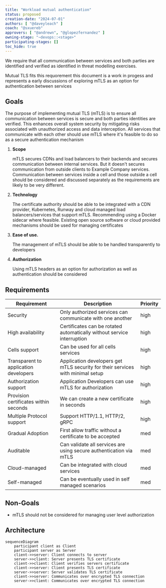 ```yaml
---
title: "Workload mutual authentication"
status: proposed
creation-date: "2024-07-01"
authors: [ "@daveyleach" ]
coach: "@sxuereb"
approvers: [ "@andrewn", "@glopezfernandez" ]
owning-stage: "~devops::<stage>"
participating-stages: []
toc_hide: true
---
```


We require that all communication between services and both parties are identified 
and verified as identified in threat modelling exercises.

Mutual TLS fits this requorement this document is a work in progess and represents 
a early discussions of exploring mTLS as an option for authentication between services

## Goals

The purpose of implementing mutual TLS (mTLS) is to ensure all communication
between services is secure and both parties identities are verified. This 
enhances overall system security by mitigating risks associated with 
unauthorized access and data interception. All services that communicate with 
each other should use mTLS where it's feasible to do so as a secure 
authentication mechanism

1. **Scope**
    
    mTLS secures CDNs and load balancers to their backends and secures communication 
    between internal services. But it doesn't secures communication from outside 
    clients to Example Company services. Communication between services inside a cell and those 
    outside a cell should be considered and discussed separately as the requirements
    are likely to be very different.

1. **Technology**
    
    The certificate authority should be able to be integrated with a CDN provider, 
    Kubernetes, Runway and cloud managed load balancers/services that support mTLS. 
    Recommending using a Docker sidecar where feasible. Existing open source 
    software or cloud provided mechanisms should be used for managing certificates

1. **Ease of use.**

    The management of mTLS should be able to be handled transparently to developers 

1. **Authorization**

    Using mTLS headers as an option for authorization as well as authentication should 
    be considered

## Requirements

| Requirement                            | Description                                                                     | Priority |
| ---------------------------------------| --------------------------------------------------------------------------------| -------- |
| Security                               | Only authorized services can communicate with one another                       | high     |
| High availability                      | Certificates can be rotated automatically without service interruption          | high     |
| Cells support                          | Can be used for all cells services                                              | high     |
| Transparent to application developers  | Application developers get mTLS security for their services with minimal setup  | high     |
| Authorization support                  | Application Developers can use mTLS for authorization                           | high     |
| Provision certificates within seconds  | We can create a new certificate in seconds                                      | high     |
| Multiple Protocol support              | Support HTTP/1.1, HTTP/2, gRPC                                                  | high     |
| Gradual Adoption                       | First allow traffic without a certificate to be accepted                        | med      |
| Auditable                              | Can validate all services are using secure authentication via mTLS              | med      |
| Cloud-managed                          | Can be integrated with cloud services                                           | med      |
| Self-managed                           | Can be eventually used in self managed scenarios                                | med      |

## Non-Goals

- mTLS should not be considered for managing user level authorization

## Architecture

```mermaid
sequenceDiagram
    participant client as Client
    participant server as Server
    client->>server: Client connects to server
    server->>client: Server presents TLS certificate
    client->>client: Client verifies servers certificate
    client->>server: Client presents TLS certificate
    server->>server: Server validates TLS certificate
    client->>server: Communicates over encrypted TLS connection
    server->>client: Communicates over encrypted TLS connection
```
